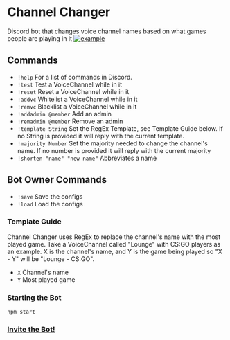 # Channel Changer
Discord bot that changes voice channel names based on what games people are playing in it
 [![example](./example.png)](https://discordapp.com/oauth2/authorize?client_id=551085114004602882&scope=bot&permissions=16)
 
## Commands
 - `!help` For a list of commands in Discord.
 - `!test` Test a VoiceChannel while in it
 - `!reset` Reset a VoiceChannel while in it
 - `!addvc` Whitelist a VoiceChannel while in it
 - `!remvc` Blacklist a VoiceChannel while in it
 - `!addadmin @member` Add an admin
 - `!remadmin @member` Remove an admin
 - `!template String` Set the RegEx Template, see Template Guide below. If no String is provided it will reply with the current template.
 - `!majority Number` Set the majority needed to change the channel's name. If no number is provided it will reply with the current majority
 - `!shorten "name" "new name"` Abbreviates a name

## Bot Owner Commands
 - `!save` Save the configs
 - `!load` Load the configs

### Template Guide
Channel Changer uses RegEx to replace the channel's name with the most played game. Take a VoiceChannel called "Lounge" with CS:GO players as an example. X is the channel's name, and Y is the game being played so "X - Y" will be "Lounge - CS:GO".
 - `X` Channel's name
 - `Y` Most played game

### Starting the Bot
`npm start`

### [Invite the Bot!](https://discordapp.com/oauth2/authorize?client_id=551085114004602882&scope=bot&permissions=16)
